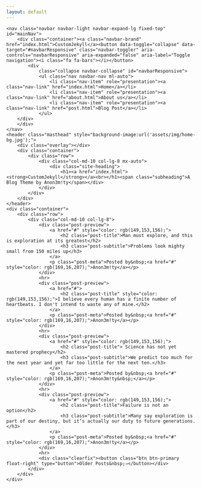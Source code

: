```yaml
---
layout: default
---
```

    <nav class="navbar navbar-light navbar-expand-lg fixed-top" id="mainNav">
        <div class="container"><a class="navbar-brand" href="index.html">CustomJekyll</a><button data-toggle="collapse" data-target="#navbarResponsive" class="navbar-toggler" aria-controls="navbarResponsive" aria-expanded="false" aria-label="Toggle navigation"><i class="fa fa-bars"></i></button>
            <div
                class="collapse navbar-collapse" id="navbarResponsive">
                <ul class="nav navbar-nav ml-auto">
                    <li class="nav-item" role="presentation"><a class="nav-link" href="index.html">Home</a></li>
                    <li class="nav-item" role="presentation"><a class="nav-link" href="about.html">About us</a></li>
                    <li class="nav-item" role="presentation"><a class="nav-link" href="post.html">Blog Post</a></li>
                </ul>
        </div>
        </div>
    </nav>
    <header class="masthead" style="background-image:url('assets/img/home-bg.jpg');">
        <div class="overlay"></div>
        <div class="container">
            <div class="row">
                <div class="col-md-10 col-lg-8 mx-auto">
                    <div class="site-heading">
                        <h1><a href="index.html"><strong>CustomJekyll</strong></a><br></h1><span class="subheading">A Blog Theme by Anon3m!ty</span></div>
                </div>
            </div>
        </div>
    </header>
    <div class="container">
        <div class="row">
            <div class="col-md-10 col-lg-8">
                <div class="post-preview">
                    <a href="#" style="color: rgb(149,153,156);">
                        <h2 class="post-title">Man must explore, and this is exploration at its greatest</h2>
                        <h3 class="post-subtitle">Problems look mighty small from 150 miles up</h3>
                    </a>
                    <p class="post-meta">Posted by&nbsp;<a href="#" style="color: rgb(169,16,207);">Anon3m!ty</a></p>
                </div>
                <hr>
                <div class="post-preview">
                    <a href="#">
                        <h2 class="post-title" style="color: rgb(149,153,156);">I believe every human has a finite number of heartbeats. I don't intend to waste any of mine.</h2>
                    </a>
                    <p class="post-meta">Posted by&nbsp;<a href="#" style="color: rgb(169,16,207);">Anon3m!ty</a></p>
                </div>
                <hr>
                <div class="post-preview">
                    <a href="#" style="color: rgb(149,153,156);">
                        <h2 class="post-title"> Science has not yet mastered prophecy</h2>
                        <h3 class="post-subtitle">We predict too much for the next year and yet far too little for the next ten.</h3>
                    </a>
                    <p class="post-meta">Posted by&nbsp;<a href="#" style="color: rgb(169,16,207);">Anon3m!ty&nbsp;</a></p>
                </div>
                <hr>
                <div class="post-preview">
                    <a href="#" style="color: rgb(149,153,156);">
                        <h2 class="post-title">Failure is not an option</h2>
                        <h3 class="post-subtitle">Many say exploration is part of our destiny, but it’s actually our duty to future generations.</h3>
                    </a>
                    <p class="post-meta">Posted by&nbsp;<a href="#" style="color: rgb(169,16,207);">Anon3m!ty</a></p>
                </div>
                <hr>
                <div class="clearfix"><button class="btn btn-primary float-right" type="button">Older Posts&nbsp;⇒</button></div>
            </div>
        </div>
    </div>
